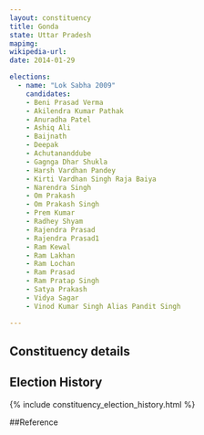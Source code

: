 ```yaml
---
layout: constituency
title: Gonda
state: Uttar Pradesh
mapimg: 
wikipedia-url: 
date: 2014-01-29

elections: 
  - name: "Lok Sabha 2009"
    candidates: 
    - Beni Prasad Verma 
    - Akilendra Kumar Pathak 
    - Anuradha Patel 
    - Ashiq Ali 
    - Baijnath 
    - Deepak 
    - Achutananddube 
    - Gagnga Dhar Shukla 
    - Harsh Vardhan Pandey 
    - Kirti Vardhan Singh Raja Baiya 
    - Narendra Singh 
    - Om Prakash 
    - Om Prakash Singh 
    - Prem Kumar 
    - Radhey Shyam 
    - Rajendra Prasad 
    - Rajendra Prasad1 
    - Ram Kewal 
    - Ram Lakhan 
    - Ram Lochan 
    - Ram Prasad 
    - Ram Pratap Singh 
    - Satya Prakash 
    - Vidya Sagar 
    - Vinod Kumar Singh Alias Pandit Singh 

---
```

## Constituency details


## Election History
{% include constituency_election_history.html %}

##Reference
